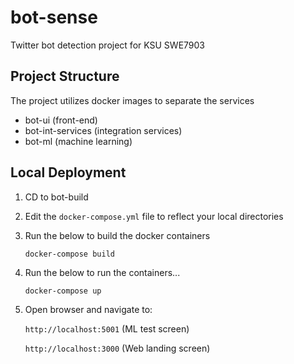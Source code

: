 # bot-sense
Twitter bot detection project for KSU SWE7903

## Project Structure
The project utilizes docker images to separate the services

* bot-ui (front-end)
* bot-int-services (integration services)
* bot-ml (machine learning)

## Local Deployment

1. CD to bot-build
2. Edit the `docker-compose.yml` file to reflect your local directories
2. Run the below to build the docker containers

    `docker-compose build`

3. Run the below to run the containers...

    `docker-compose up`

4. Open browser and navigate to: 

    `http://localhost:5001` (ML test screen)

    `http://localhost:3000` (Web landing screen)
